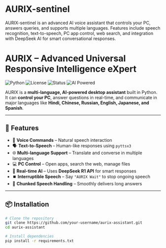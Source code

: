 # AURIX-sentinel
AURIX-sentinel is an advanced AI voice assistant that controls your PC, answers queries, and supports multiple languages. Features include speech recognition, text-to-speech, PC app control, web search, and integration with DeepSeek AI for smart conversational responses.

# AURIX – Advanced Universal Responsive Intelligence eXpert

![Python](https://img.shields.io/badge/Python-3.8+-blue)
![License](https://img.shields.io/badge/License-MIT-green)
![Status](https://img.shields.io/badge/Status-Active-success)
![AI Powered](https://img.shields.io/badge/AI-DeepSeek_R1-orange)

AURIX is a **multi-language, AI-powered desktop assistant** built in Python.  
It can **control your PC**, answer questions in real-time, and communicate in major languages like **Hindi, Chinese, Russian, English, Japanese, and Spanish**.

---

## 🚀 Features
- 🎤 **Voice Commands** – Natural speech interaction
- 🗣️ **Text-to-Speech** – Human-like responses using `pyttsx3`
- 🌐 **Multi-language Support** – Translate and converse in multiple languages
- 💻 **PC Control** – Open apps, search the web, manage files
- 📡 **Real-time AI** – Uses **DeepSeek R1 API** for smart responses
- ⏹️ **Interruptible Speech** – Say `"AURIX Wait"` to stop ongoing speech
- 📝 **Chunked Speech Handling** – Smoothly delivers long answers

---

## 📦 Installation

```bash
# Clone the repository
git clone https://github.com/your-username/aurix-assistant.git
cd aurix-assistant

# Install dependencies
pip install -r requirements.txt
